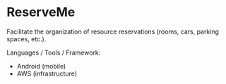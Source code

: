 #  ReserveMe

Facilitate the organization of resource reservations (rooms, cars, parking spaces, etc.).

Languages / Tools / Framework:
- Android (mobile)
- AWS (infrastructure)
